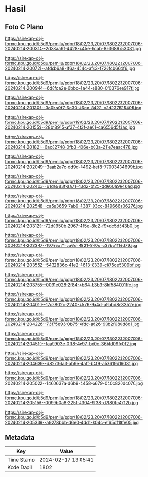 # Hasil

## Foto C Plano

https://sirekap-obj-formc.kpu.go.id/b5d9/pemilu/pdpr/18/02/23/20/07/1802232007006-20240214-200314--2d38aa9f-4428-445e-9cab-8e3689753031.jpg

https://sirekap-obj-formc.kpu.go.id/b5d9/pemilu/pdpr/18/02/23/20/07/1802232007006-20240214-200721--afdcb6a8-1f6a-454c-af43-f726fcb664f6.jpg

https://sirekap-obj-formc.kpu.go.id/b5d9/pemilu/pdpr/18/02/23/20/07/1802232007006-20240214-200944--6d8fca2e-6bbc-4a44-a880-0f0376ee917f.jpg

https://sirekap-obj-formc.kpu.go.id/b5d9/pemilu/pdpr/18/02/23/20/07/1802232007006-20240214-201305--3a9ba0f7-6e30-46ec-8422-e3d237525495.jpg

https://sirekap-obj-formc.kpu.go.id/b5d9/pemilu/pdpr/18/02/23/20/07/1802232007006-20240214-201559--28bf8915-af37-4f3f-ae01-ca6556d5f3ac.jpg

https://sirekap-obj-formc.kpu.go.id/b5d9/pemilu/pdpr/18/02/23/20/07/1802232007006-20240214-201821--6ac82748-0fb3-406e-b03a-211e7eaac478.jpg

https://sirekap-obj-formc.kpu.go.id/b5d9/pemilu/pdpr/18/02/23/20/07/1802232007006-20240214-202049--3aab2a7c-dd9d-4492-bef8-77003434699b.jpg

https://sirekap-obj-formc.kpu.go.id/b5d9/pemilu/pdpr/18/02/23/20/07/1802232007006-20240214-202403--61de983f-aa71-43d2-bf25-dd660a9646ad.jpg

https://sirekap-obj-formc.kpu.go.id/b5d9/pemilu/pdpr/18/02/23/20/07/1802232007006-20240214-202548--ca5e3659-7ab9-4387-93cc-849666a06276.jpg

https://sirekap-obj-formc.kpu.go.id/b5d9/pemilu/pdpr/18/02/23/20/07/1802232007006-20240214-203129--72d0950b-2967-4f5e-8fc2-f94dc5d543b0.jpg

https://sirekap-obj-formc.kpu.go.id/b5d9/pemilu/pdpr/18/02/23/20/07/1802232007006-20240214-203347--19755a71-ca6d-4821-840c-c36bc111dd79.jpg

https://sirekap-obj-formc.kpu.go.id/b5d9/pemilu/pdpr/18/02/23/20/07/1802232007006-20240214-203552--5432836c-41e2-4613-8339-c875ce5309bf.jpg

https://sirekap-obj-formc.kpu.go.id/b5d9/pemilu/pdpr/18/02/23/20/07/1802232007006-20240214-203755--0091e028-2f84-4b64-b3b3-8bf584001ffc.jpg

https://sirekap-obj-formc.kpu.go.id/b5d9/pemilu/pdpr/18/02/23/20/07/1802232007006-20240214-204010--17c3802c-2240-4576-9a4d-a9bbd8e3352e.jpg

https://sirekap-obj-formc.kpu.go.id/b5d9/pemilu/pdpr/18/02/23/20/07/1802232007006-20240214-204226--73f75e93-0b75-4fdc-a626-90b2f080d8d1.jpg

https://sirekap-obj-formc.kpu.go.id/b5d9/pemilu/pdpr/18/02/23/20/07/1802232007006-20240214-204510--faa9903e-0ff8-4e97-bd0c-36bfd09fc0f2.jpg

https://sirekap-obj-formc.kpu.go.id/b5d9/pemilu/pdpr/18/02/23/20/07/1802232007006-20240214-204639--d82736a3-ab9e-4aff-b4f9-a58619d16031.jpg

https://sirekap-obj-formc.kpu.go.id/b5d9/pemilu/pdpr/18/02/23/20/07/1802232007006-20240214-205022--1460637a-d6b9-4458-a679-040c820dc070.jpg

https://sirekap-obj-formc.kpu.go.id/b5d9/pemilu/pdpr/18/02/23/20/07/1802232007006-20240214-205156--0099b0a8-225f-4304-9f38-d7f80fc4712b.jpg

https://sirekap-obj-formc.kpu.go.id/b5d9/pemilu/pdpr/18/02/23/20/07/1802232007006-20240214-205339--a9278bbb-d6e0-4dd1-804c-ef65df19fe05.jpg


## Metadata

| Key        | Value               |
| ---------- | ------------------- |
| Time Stamp | 2024-02-17 13:05:41 |
| Kode Dapil | 1802                |



